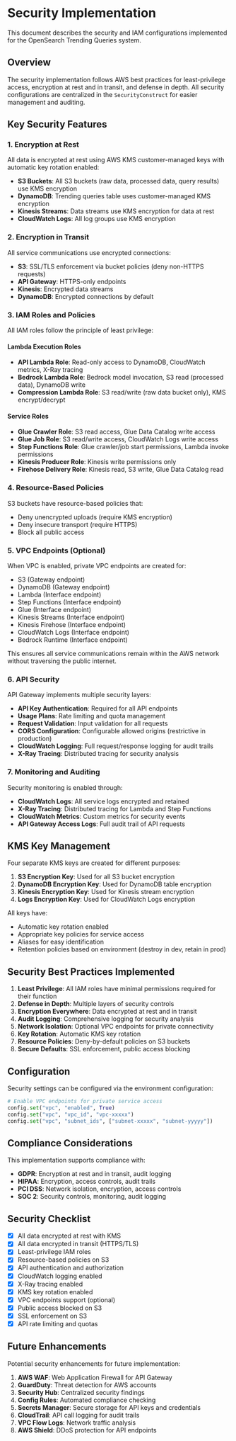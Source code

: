 # Security Implementation

This document describes the security and IAM configurations implemented for the OpenSearch Trending Queries system.

## Overview

The security implementation follows AWS best practices for least-privilege access, encryption at rest and in transit, and defense in depth. All security configurations are centralized in the `SecurityConstruct` for easier management and auditing.

## Key Security Features

### 1. Encryption at Rest

All data is encrypted at rest using AWS KMS customer-managed keys with automatic key rotation enabled:

- **S3 Buckets**: All S3 buckets (raw data, processed data, query results) use KMS encryption
- **DynamoDB**: Trending queries table uses customer-managed KMS encryption
- **Kinesis Streams**: Data streams use KMS encryption for data at rest
- **CloudWatch Logs**: All log groups use KMS encryption

### 2. Encryption in Transit

All service communications use encrypted connections:

- **S3**: SSL/TLS enforcement via bucket policies (deny non-HTTPS requests)
- **API Gateway**: HTTPS-only endpoints
- **Kinesis**: Encrypted data streams
- **DynamoDB**: Encrypted connections by default

### 3. IAM Roles and Policies

All IAM roles follow the principle of least privilege:

#### Lambda Execution Roles

- **API Lambda Role**: Read-only access to DynamoDB, CloudWatch metrics, X-Ray tracing
- **Bedrock Lambda Role**: Bedrock model invocation, S3 read (processed data), DynamoDB write
- **Compression Lambda Role**: S3 read/write (raw data bucket only), KMS encrypt/decrypt

#### Service Roles

- **Glue Crawler Role**: S3 read access, Glue Data Catalog write access
- **Glue Job Role**: S3 read/write access, CloudWatch Logs write access
- **Step Functions Role**: Glue crawler/job start permissions, Lambda invoke permissions
- **Kinesis Producer Role**: Kinesis write permissions only
- **Firehose Delivery Role**: Kinesis read, S3 write, Glue Data Catalog read

### 4. Resource-Based Policies

S3 buckets have resource-based policies that:

- Deny unencrypted uploads (require KMS encryption)
- Deny insecure transport (require HTTPS)
- Block all public access

### 5. VPC Endpoints (Optional)

When VPC is enabled, private VPC endpoints are created for:

- S3 (Gateway endpoint)
- DynamoDB (Gateway endpoint)
- Lambda (Interface endpoint)
- Step Functions (Interface endpoint)
- Glue (Interface endpoint)
- Kinesis Streams (Interface endpoint)
- Kinesis Firehose (Interface endpoint)
- CloudWatch Logs (Interface endpoint)
- Bedrock Runtime (Interface endpoint)

This ensures all service communications remain within the AWS network without traversing the public internet.

### 6. API Security

API Gateway implements multiple security layers:

- **API Key Authentication**: Required for all API endpoints
- **Usage Plans**: Rate limiting and quota management
- **Request Validation**: Input validation for all requests
- **CORS Configuration**: Configurable allowed origins (restrictive in production)
- **CloudWatch Logging**: Full request/response logging for audit trails
- **X-Ray Tracing**: Distributed tracing for security analysis

### 7. Monitoring and Auditing

Security monitoring is enabled through:

- **CloudWatch Logs**: All service logs encrypted and retained
- **X-Ray Tracing**: Distributed tracing for Lambda and Step Functions
- **CloudWatch Metrics**: Custom metrics for security events
- **API Gateway Access Logs**: Full audit trail of API requests

## KMS Key Management

Four separate KMS keys are created for different purposes:

1. **S3 Encryption Key**: Used for all S3 bucket encryption
2. **DynamoDB Encryption Key**: Used for DynamoDB table encryption
3. **Kinesis Encryption Key**: Used for Kinesis stream encryption
4. **Logs Encryption Key**: Used for CloudWatch Logs encryption

All keys have:
- Automatic key rotation enabled
- Appropriate key policies for service access
- Aliases for easy identification
- Retention policies based on environment (destroy in dev, retain in prod)

## Security Best Practices Implemented

1. **Least Privilege**: All IAM roles have minimal permissions required for their function
2. **Defense in Depth**: Multiple layers of security controls
3. **Encryption Everywhere**: Data encrypted at rest and in transit
4. **Audit Logging**: Comprehensive logging for security analysis
5. **Network Isolation**: Optional VPC endpoints for private connectivity
6. **Key Rotation**: Automatic KMS key rotation
7. **Resource Policies**: Deny-by-default policies on S3 buckets
8. **Secure Defaults**: SSL enforcement, public access blocking

## Configuration

Security settings can be configured via the environment configuration:

```python
# Enable VPC endpoints for private service access
config.set("vpc", "enabled", True)
config.set("vpc", "vpc_id", "vpc-xxxxx")
config.set("vpc", "subnet_ids", ["subnet-xxxxx", "subnet-yyyyy"])
```

## Compliance Considerations

This implementation supports compliance with:

- **GDPR**: Encryption at rest and in transit, audit logging
- **HIPAA**: Encryption, access controls, audit trails
- **PCI DSS**: Network isolation, encryption, access controls
- **SOC 2**: Security controls, monitoring, audit logging

## Security Checklist

- [x] All data encrypted at rest with KMS
- [x] All data encrypted in transit (HTTPS/TLS)
- [x] Least-privilege IAM roles
- [x] Resource-based policies on S3
- [x] API authentication and authorization
- [x] CloudWatch logging enabled
- [x] X-Ray tracing enabled
- [x] KMS key rotation enabled
- [x] VPC endpoints support (optional)
- [x] Public access blocked on S3
- [x] SSL enforcement on S3
- [x] API rate limiting and quotas

## Future Enhancements

Potential security enhancements for future implementation:

1. **AWS WAF**: Web Application Firewall for API Gateway
2. **GuardDuty**: Threat detection for AWS accounts
3. **Security Hub**: Centralized security findings
4. **Config Rules**: Automated compliance checking
5. **Secrets Manager**: Secure storage for API keys and credentials
6. **CloudTrail**: API call logging for audit trails
7. **VPC Flow Logs**: Network traffic analysis
8. **AWS Shield**: DDoS protection for API endpoints
